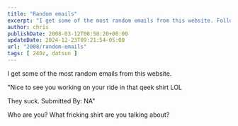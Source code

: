```yaml
---
title: "Random emails"
excerpt: "I get some of the most random emails from this website. Follow along with the author as he shares some of those emails."
author: chris
publishDate: 2008-03-12T00:58:20+00:00
updateDate: 2024-12-23T09:21:54-05:00
url: "2008/random-emails"
tags: [ 240z, datsun ]
---
```


I get some of the most random emails from this website.

"Nice to see you working on your ride in that qeek shirt LOL

They suck. Submitted By: NA"

Who are you? What fricking shirt are you talking about?


